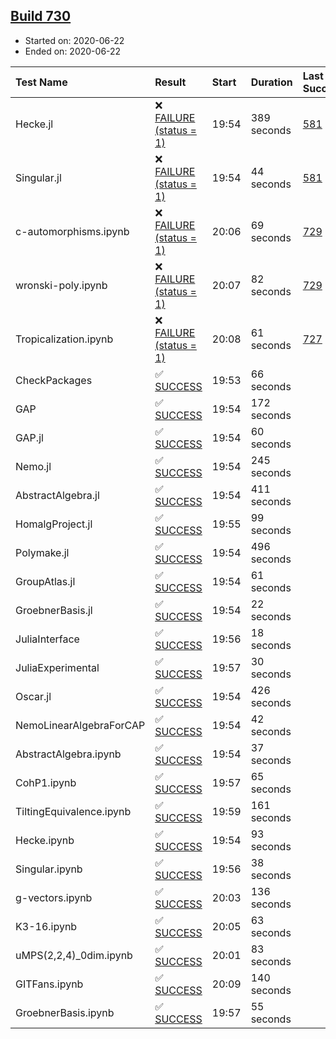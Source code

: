 ## [Build 730](https://oscarci.mathematik.uni-kl.de/job/oscar-julia-1.4/730/)

* Started on: 2020-06-22
* Ended on: 2020-06-22

| Test Name    | Result | Start | Duration | Last Success | First Failure |
|:-------------|:-------|:------|:---------|:-------------|:--------------|
| Hecke.jl | ❌ [FAILURE (status = 1)](https://oscarci.mathematik.uni-kl.de/job/oscar-julia-1.4/730/artifact/logs/build-730/Hecke.jl.log) | 19:54 | 389 seconds | [581](https://oscarci.mathematik.uni-kl.de/job/oscar-julia-1.4/581/) | [582](https://oscarci.mathematik.uni-kl.de/job/oscar-julia-1.4/582/) |
| Singular.jl | ❌ [FAILURE (status = 1)](https://oscarci.mathematik.uni-kl.de/job/oscar-julia-1.4/730/artifact/logs/build-730/Singular.jl.log) | 19:54 | 44 seconds | [581](https://oscarci.mathematik.uni-kl.de/job/oscar-julia-1.4/581/) | [582](https://oscarci.mathematik.uni-kl.de/job/oscar-julia-1.4/582/) |
| c-automorphisms.ipynb | ❌ [FAILURE (status = 1)](https://oscarci.mathematik.uni-kl.de/job/oscar-julia-1.4/730/artifact/logs/build-730/c-automorphisms.ipynb.log) | 20:06 | 69 seconds | [729](https://oscarci.mathematik.uni-kl.de/job/oscar-julia-1.4/729/) | [730](https://oscarci.mathematik.uni-kl.de/job/oscar-julia-1.4/730/) |
| wronski-poly.ipynb | ❌ [FAILURE (status = 1)](https://oscarci.mathematik.uni-kl.de/job/oscar-julia-1.4/730/artifact/logs/build-730/wronski-poly.ipynb.log) | 20:07 | 82 seconds | [729](https://oscarci.mathematik.uni-kl.de/job/oscar-julia-1.4/729/) | [730](https://oscarci.mathematik.uni-kl.de/job/oscar-julia-1.4/730/) |
| Tropicalization.ipynb | ❌ [FAILURE (status = 1)](https://oscarci.mathematik.uni-kl.de/job/oscar-julia-1.4/730/artifact/logs/build-730/Tropicalization.ipynb.log) | 20:08 | 61 seconds | [727](https://oscarci.mathematik.uni-kl.de/job/oscar-julia-1.4/727/) | [728](https://oscarci.mathematik.uni-kl.de/job/oscar-julia-1.4/728/) |
| CheckPackages | ✅ [SUCCESS](https://oscarci.mathematik.uni-kl.de/job/oscar-julia-1.4/730/artifact/logs/build-730/CheckPackages.log) | 19:53 | 66 seconds |  |  |
| GAP | ✅ [SUCCESS](https://oscarci.mathematik.uni-kl.de/job/oscar-julia-1.4/730/artifact/logs/build-730/GAP.log) | 19:54 | 172 seconds |  |  |
| GAP.jl | ✅ [SUCCESS](https://oscarci.mathematik.uni-kl.de/job/oscar-julia-1.4/730/artifact/logs/build-730/GAP.jl.log) | 19:54 | 60 seconds |  |  |
| Nemo.jl | ✅ [SUCCESS](https://oscarci.mathematik.uni-kl.de/job/oscar-julia-1.4/730/artifact/logs/build-730/Nemo.jl.log) | 19:54 | 245 seconds |  |  |
| AbstractAlgebra.jl | ✅ [SUCCESS](https://oscarci.mathematik.uni-kl.de/job/oscar-julia-1.4/730/artifact/logs/build-730/AbstractAlgebra.jl.log) | 19:54 | 411 seconds |  |  |
| HomalgProject.jl | ✅ [SUCCESS](https://oscarci.mathematik.uni-kl.de/job/oscar-julia-1.4/730/artifact/logs/build-730/HomalgProject.jl.log) | 19:55 | 99 seconds |  |  |
| Polymake.jl | ✅ [SUCCESS](https://oscarci.mathematik.uni-kl.de/job/oscar-julia-1.4/730/artifact/logs/build-730/Polymake.jl.log) | 19:54 | 496 seconds |  |  |
| GroupAtlas.jl | ✅ [SUCCESS](https://oscarci.mathematik.uni-kl.de/job/oscar-julia-1.4/730/artifact/logs/build-730/GroupAtlas.jl.log) | 19:54 | 61 seconds |  |  |
| GroebnerBasis.jl | ✅ [SUCCESS](https://oscarci.mathematik.uni-kl.de/job/oscar-julia-1.4/730/artifact/logs/build-730/GroebnerBasis.jl.log) | 19:54 | 22 seconds |  |  |
| JuliaInterface | ✅ [SUCCESS](https://oscarci.mathematik.uni-kl.de/job/oscar-julia-1.4/730/artifact/logs/build-730/JuliaInterface.log) | 19:56 | 18 seconds |  |  |
| JuliaExperimental | ✅ [SUCCESS](https://oscarci.mathematik.uni-kl.de/job/oscar-julia-1.4/730/artifact/logs/build-730/JuliaExperimental.log) | 19:57 | 30 seconds |  |  |
| Oscar.jl | ✅ [SUCCESS](https://oscarci.mathematik.uni-kl.de/job/oscar-julia-1.4/730/artifact/logs/build-730/Oscar.jl.log) | 19:54 | 426 seconds |  |  |
| NemoLinearAlgebraForCAP | ✅ [SUCCESS](https://oscarci.mathematik.uni-kl.de/job/oscar-julia-1.4/730/artifact/logs/build-730/NemoLinearAlgebraForCAP.log) | 19:54 | 42 seconds |  |  |
| AbstractAlgebra.ipynb | ✅ [SUCCESS](https://oscarci.mathematik.uni-kl.de/job/oscar-julia-1.4/730/artifact/logs/build-730/AbstractAlgebra.ipynb.log) | 19:54 | 37 seconds |  |  |
| CohP1.ipynb | ✅ [SUCCESS](https://oscarci.mathematik.uni-kl.de/job/oscar-julia-1.4/730/artifact/logs/build-730/CohP1.ipynb.log) | 19:57 | 65 seconds |  |  |
| TiltingEquivalence.ipynb | ✅ [SUCCESS](https://oscarci.mathematik.uni-kl.de/job/oscar-julia-1.4/730/artifact/logs/build-730/TiltingEquivalence.ipynb.log) | 19:59 | 161 seconds |  |  |
| Hecke.ipynb | ✅ [SUCCESS](https://oscarci.mathematik.uni-kl.de/job/oscar-julia-1.4/730/artifact/logs/build-730/Hecke.ipynb.log) | 19:54 | 93 seconds |  |  |
| Singular.ipynb | ✅ [SUCCESS](https://oscarci.mathematik.uni-kl.de/job/oscar-julia-1.4/730/artifact/logs/build-730/Singular.ipynb.log) | 19:56 | 38 seconds |  |  |
| g-vectors.ipynb | ✅ [SUCCESS](https://oscarci.mathematik.uni-kl.de/job/oscar-julia-1.4/730/artifact/logs/build-730/g-vectors.ipynb.log) | 20:03 | 136 seconds |  |  |
| K3-16.ipynb | ✅ [SUCCESS](https://oscarci.mathematik.uni-kl.de/job/oscar-julia-1.4/730/artifact/logs/build-730/K3-16.ipynb.log) | 20:05 | 63 seconds |  |  |
| uMPS(2,2,4)_0dim.ipynb | ✅ [SUCCESS](https://oscarci.mathematik.uni-kl.de/job/oscar-julia-1.4/730/artifact/logs/build-730/uMPS-2-2-4-_0dim.ipynb.log) | 20:01 | 83 seconds |  |  |
| GITFans.ipynb | ✅ [SUCCESS](https://oscarci.mathematik.uni-kl.de/job/oscar-julia-1.4/730/artifact/logs/build-730/GITFans.ipynb.log) | 20:09 | 140 seconds |  |  |
| GroebnerBasis.ipynb | ✅ [SUCCESS](https://oscarci.mathematik.uni-kl.de/job/oscar-julia-1.4/730/artifact/logs/build-730/GroebnerBasis.ipynb.log) | 19:57 | 55 seconds |  |  |
